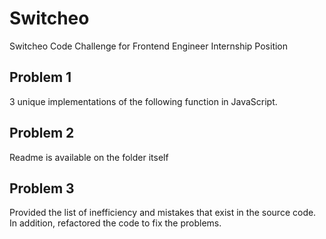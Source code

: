 # Switcheo
Switcheo Code Challenge for Frontend Engineer Internship Position

## Problem 1
3 unique implementations of the following function in JavaScript. 

## Problem 2
Readme is available on the folder itself

## Problem 3
Provided the list of inefficiency and mistakes that exist in the source code. In addition, refactored the code to fix the problems.
